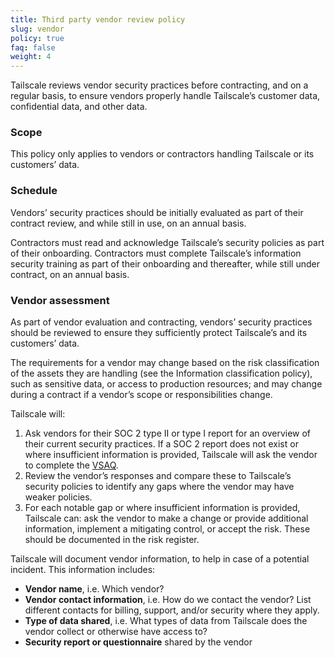 ```yaml
---
title: Third party vendor review policy
slug: vendor
policy: true
faq: false
weight: 4
---
```


Tailscale reviews vendor security practices before contracting, and on a regular basis, to ensure vendors properly handle Tailscale’s customer data, confidential data, and other data.

### Scope

This policy only applies to vendors or contractors handling Tailscale or its customers’ data.

### Schedule

Vendors’ security practices should be initially evaluated as part of their contract review, and while still in use, on an annual basis.

Contractors must read and acknowledge Tailscale’s security policies as part of their onboarding. Contractors must complete Tailscale’s information security training as part of their onboarding and thereafter, while still under contract, on an annual basis.


### Vendor assessment

As part of vendor evaluation and contracting, vendors’ security practices should be reviewed to ensure they sufficiently protect Tailscale’s and its customers’ data.

The requirements for a vendor may change based on the risk classification of the assets they are handling (see the Information classification policy), such as sensitive data, or access to production resources; and may change during a contract if a vendor’s scope or responsibilities change.

Tailscale will:
1. Ask vendors for their SOC 2 type II or type I report for an overview of their current security practices. If a SOC 2 report does not exist or where insufficient information is provided, Tailscale will ask the vendor to complete the [VSAQ](https://vsaq-demo.withgoogle.com/).
2. Review the vendor’s responses and compare these to Tailscale’s security policies to identify any gaps where the vendor may have weaker policies.
3. For each notable gap or where insufficient information is provided, Tailscale can: ask the vendor to make a change or provide additional information, implement a mitigating control, or accept the risk. These should be documented in the risk register.

Tailscale will document vendor information, to help in case of a potential incident. This information includes:
* **Vendor name**, i.e. Which vendor?
* **Vendor contact information**, i.e. How do we contact the vendor? List different contacts for billing, support, and/or security where they apply.
* **Type of data shared**, i.e. What types of data from Tailscale does the vendor collect or otherwise have access to?
* **Security report or questionnaire** shared by the vendor
